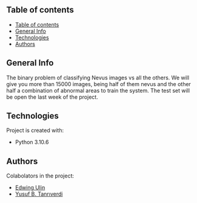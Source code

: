 ## Table of contents
- [Table of contents](#table-of-contents)
- [General Info](#general-info)
- [Technologies](#technologies)
- [Authors](#authors)

## General Info

The binary problem of classifying Nevus images vs all the others. We will give you more than 15000 images, being half of them nevus and the other half a combination of abnormal areas to train the system. The test set will be open the last week of the project.

## Technologies
Project is created with: 
* Python 3.10.6

## Authors
Colabolators in the project: 
* [Edwing Ulin](https://github.com/EdAlita)
* [Yusuf B. Tanrıverdi](https://github.com/yusuftengriverdi)

